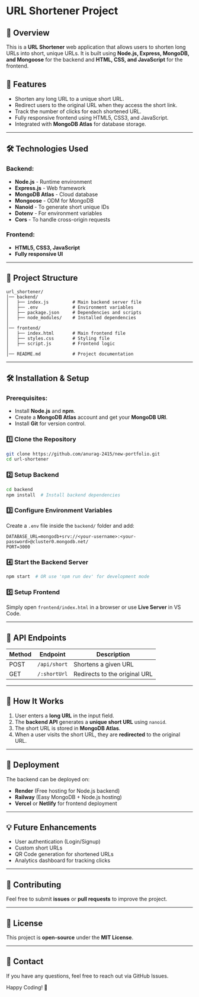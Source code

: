 # URL Shortener Project

## 🚀 Overview

This is a **URL Shortener** web application that allows users to shorten long URLs into short, unique URLs. It is built using **Node.js, Express, MongoDB, and Mongoose** for the backend and **HTML, CSS, and JavaScript** for the frontend.

## 🌟 Features

- Shorten any long URL to a unique short URL.
- Redirect users to the original URL when they access the short link.
- Track the number of clicks for each shortened URL.
- Fully responsive frontend using HTML5, CSS3, and JavaScript.
- Integrated with **MongoDB Atlas** for database storage.

---

## 🛠️ Technologies Used

### **Backend:**

- **Node.js** - Runtime environment
- **Express.js** - Web framework
- **MongoDB Atlas** - Cloud database
- **Mongoose** - ODM for MongoDB
- **Nanoid** - To generate short unique IDs
- **Dotenv** - For environment variables
- **Cors** - To handle cross-origin requests

### **Frontend:**

- **HTML5, CSS3, JavaScript**
- **Fully responsive UI**

---

## 📂 Project Structure

```
url_shortener/
│── backend/
│   ├── index.js         # Main backend server file
│   ├── .env             # Environment variables
│   ├── package.json     # Dependencies and scripts
│   ├── node_modules/    # Installed dependencies
│
│── frontend/
│   ├── index.html       # Main frontend file
│   ├── styles.css       # Styling file
│   ├── script.js        # Frontend logic
│
│── README.md            # Project documentation
```

---

## 🛠️ Installation & Setup

### **Prerequisites:**

- Install **Node.js** and **npm**.
- Create a **MongoDB Atlas** account and get your **MongoDB URI**.
- Install **Git** for version control.

### **1️⃣ Clone the Repository**

```sh
git clone https://github.com/anurag-2415/new-portfolio.git
cd url-shortener
```

### **2️⃣ Setup Backend**

```sh
cd backend
npm install  # Install backend dependencies
```

### **3️⃣ Configure Environment Variables**

Create a `.env` file inside the `backend/` folder and add:

```
DATABASE_URL=mongodb+srv://<your-username>:<your-password>@cluster0.mongodb.net/
PORT=3000
```

### **4️⃣ Start the Backend Server**

```sh
npm start  # OR use 'npm run dev' for development mode
```

### **5️⃣ Setup Frontend**

Simply open `frontend/index.html` in a browser or use **Live Server** in VS Code.

---

## 📌 API Endpoints

| Method | Endpoint     | Description                   |
| ------ | ------------ | ----------------------------- |
| POST   | `/api/short` | Shortens a given URL          |
| GET    | `/:shortUrl` | Redirects to the original URL |

---

## 🎯 How It Works

1. User enters a **long URL** in the input field.
2. The **backend API** generates a **unique short URL** using `nanoid`.
3. The short URL is stored in **MongoDB Atlas**.
4. When a user visits the short URL, they are **redirected** to the original URL.

---

## 🚀 Deployment

The backend can be deployed on:

- **Render** (Free hosting for Node.js backend)
- **Railway** (Easy MongoDB + Node.js hosting)
- **Vercel** or **Netlify** for frontend deployment

---

## 💡 Future Enhancements

- User authentication (Login/Signup)
- Custom short URLs
- QR Code generation for shortened URLs
- Analytics dashboard for tracking clicks

---

## 🤝 Contributing

Feel free to submit **issues** or **pull requests** to improve the project.

---

## 📜 License

This project is **open-source** under the **MIT License**.

---

## 🌟 Contact

If you have any questions, feel free to reach out via GitHub Issues.

Happy Coding! 🚀

